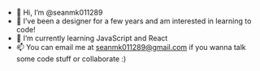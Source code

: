 - 👋 Hi, I’m @seanmk011289
- 👀 I’ve been a designer for a few years and am interested in learning to code!
- 🌱 I’m currently learning JavaScript and React
- 📫 You can email me at seanmk011289@gmail.com if you wanna talk some code stuff or collaborate :)

<!---
seanmk011289/seanmk011289 is a ✨ special ✨ repository because its `README.md` (this file) appears on your GitHub profile.
You can click the Preview link to take a look at your changes.
--->
